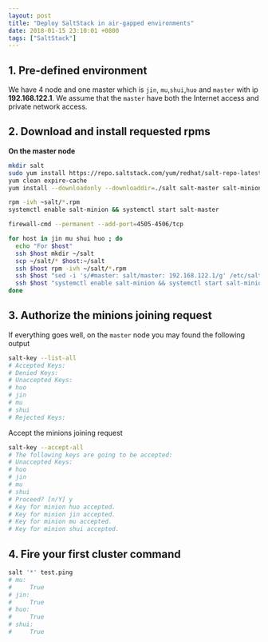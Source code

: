 ```yaml
---
layout: post
title: "Deploy SaltStack in air-gapped environments"
date: 2018-01-15 23:10:01 +0800
tags: ["SaltStack"]
---
```


## 1. Pre-defined environment
We have 4 node and one master which is `jin`, `mu`,`shui`,`huo` and `master` with ip **192.168.122.1**.
We assume that the `master` have both the Internet access and private network access.

## 2. Download and install requested rpms
**On the master node**
```bash
mkdir salt
sudo yum install https://repo.saltstack.com/yum/redhat/salt-repo-latest-2.el7.noarch.rpm
yum clean expire-cache
yum install --downloadonly --downloaddir=./salt salt-master salt-minion salt-ssh salt-syndic salt-api

rpm -ivh ~salt/*.rpm
systemctl enable salt-minion && systemctl start salt-master

firewall-cmd --permanent --add-port=4505-4506/tcp

for host in jin mu shui huo ; do
  echo "For $host"
  ssh $host mkdir ~/salt
  scp ~/salt/* $host:~/salt
  ssh $host rpm -ivh ~/salt/*.rpm
  ssh $host "sed -i 's/#master: salt/master: 192.168.122.1/g' /etc/salt/minion"
  ssh $host "systemctl enable salt-minion && systemctl start salt-minion"
done
```

## 3. Authorize the minions joining request
If everything goes well, on the `master` node you may found the following output

```bash
salt-key --list-all
# Accepted Keys:
# Denied Keys:
# Unaccepted Keys:
# huo
# jin
# mu
# shui
# Rejected Keys:
```
Accept the  minions joining request

```bash
salt-key --accept-all
# The following keys are going to be accepted:
# Unaccepted Keys:
# huo
# jin
# mu
# shui
# Proceed? [n/Y] y
# Key for minion huo accepted.
# Key for minion jin accepted.
# Key for minion mu accepted.
# Key for minion shui accepted.
```

## 4. Fire your first cluster command

```bash
salt '*' test.ping
# mu:
#     True
# jin:
#     True
# huo:
#     True
# shui:
#     True
```
